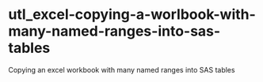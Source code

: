 # utl_excel-copying-a-worlbook-with-many-named-ranges-into-sas-tables
Copying an excel workbook with many named ranges into SAS tables  
